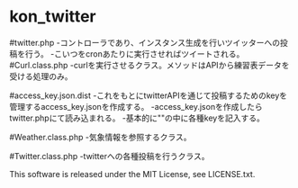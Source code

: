 kon_twitter
===========
#twitter.php
-コントローラであり、インスタンス生成を行いツイッターへの投稿を行う。
-こいつをcronあたりに実行させればツイートされる。
#Curl.class.php
-curlを実行させるクラス。メソッドはAPIから練習表データを受ける処理のみ。

#access_key.json.dist
-これをもとにtwitterAPIを通じて投稿するためのkeyを管理するaccess_key.jsonを作成する。
-access_key.jsonを作成したらtwitter.phpにて読み込まれる。
-基本的に""の中に各種keyを記入する。

#Weather.class.php
-気象情報を参照するクラス。

#Twitter.class.php
-twitterへの各種投稿を行うクラス。

This software is released under the MIT License, see LICENSE.txt.
